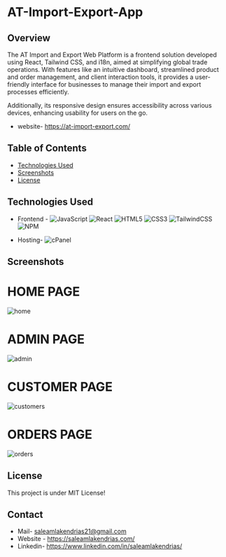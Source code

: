 # AT-Import-Export-App

## Overview
The AT Import and Export Web Platform is a frontend solution developed using React, Tailwind CSS, and i18n, aimed at simplifying global trade operations. With features like an intuitive dashboard, streamlined product and order management, and client interaction tools, it provides a user-friendly interface for businesses to manage their import and export processes efficiently.

Additionally, its responsive design ensures accessibility across various devices, enhancing usability for users on the go.
- website- https://at-import-export.com/

## Table of Contents
- [Technologies Used](#technologies-used)
- [Screenshots](#screenshots)
- [License](#license)

## Technologies Used

- Frontend - ![JavaScript](https://img.shields.io/badge/javascript-%23323330.svg?style=for-the-badge&logo=javascript&logoColor=%23F7DF1E)  ![React](https://img.shields.io/badge/react-%2320232a.svg?style=for-the-badge&logo=react&logoColor=%2361DAFB)  ![HTML5](https://img.shields.io/badge/html5-%23E34F26.svg?style=for-the-badge&logo=html5&logoColor=white) ![CSS3](https://img.shields.io/badge/css3-%231572B6.svg?style=for-the-badge&logo=css3&logoColor=white) ![TailwindCSS](https://img.shields.io/badge/tailwindcss-%2338B2AC.svg?style=for-the-badge&logo=tailwind-css&logoColor=white) ![NPM](https://img.shields.io/badge/NPM-%23CB3837.svg?style=for-the-badge&logo=npm&logoColor=white) 

- Hosting- ![cPanel](https://cdn.freebiesupply.com/logos/thumbs/2x/cpanel-logo.png?style=for-the-badge&logo=css3&logoColor=white) 
  

## Screenshots

# HOME PAGE
![home](https://github.com/Saleamlak21/Abegarageexpress-README/assets/140779141/e35627ae-1546-4078-a67a-3996b20752e7)

# ADMIN PAGE
![admin](https://github.com/Saleamlak21/Abegarageexpress-README/assets/140779141/52cf7fe3-b3a1-4abb-b463-5d8997057a98)

# CUSTOMER PAGE
![customers](https://github.com/Saleamlak21/Abegarageexpress-README/assets/140779141/66c87dc5-cef9-4200-a15e-31af8235a45c)

# ORDERS PAGE
![orders](https://github.com/Saleamlak21/Abegarageexpress-README/assets/140779141/86385678-f8db-4468-895d-242029fa7af7)


## License
This project is under  MIT License!


## Contact
- Mail- saleamlakendrias21@gmail.com
- Website - https://saleamlakendrias.com/
- Linkedin- https://www.linkedin.com/in/saleamlakendrias/

